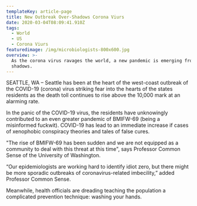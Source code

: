 ```yaml
---
templateKey: article-page
title: New Outbreak Over-Shadows Corona Viurs
date: 2020-03-04T08:09:41.910Z
tags:
  - World
  - US
  - Corona Viurs
featuredimage: /img/microbiologists-800x600.jpg
overview: >-
  As the corona virus ravages the world, a new pandemic is emerging from the
  shadows.
---
```

SEATTLE, WA – Seattle has been at the heart of the west-coast outbreak of the COVID-19 (corona) virus striking fear into the hearts of the states residents as the death toll continues to rise above the 10,000 mark at an alarming rate.

In the panic of the COVID-19 virus, the residents have unknowingly contributed to an even greater pandemic of BMIFW-69 (being a misinformed fuckwit). COVID-19 has lead to an immediate increase if cases of xenophobic conspiracy theories and tales of false cures.

"The rise of BMIFW-69 has been sudden and we are not equipped as a community to deal with this threat at this time", says Professor Common Sense of the University of Washington.

“Our epidemiologists are working hard to identify idiot zero, but there might be more sporadic outbreaks of coronavirus-related imbecility,” added Professor Common Sense.

Meanwhile, health officials are dreading teaching the population a complicated prevention technique: washing your hands.
